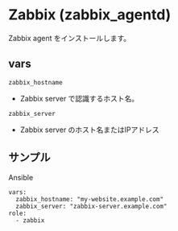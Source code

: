 Zabbix (zabbix_agentd)
====

Zabbix agent をインストールします。

## vars


`zabbix_hostname`

- Zabbix server で認識するホスト名。

`zabbix_server`

- Zabbix server のホスト名またはIPアドレス


## サンプル

Ansible

```
vars:
  zabbix_hostname: "my-website.example.com"
  zabbix_server: "zabbix-server.example.com"
role:
  - zabbix

```

